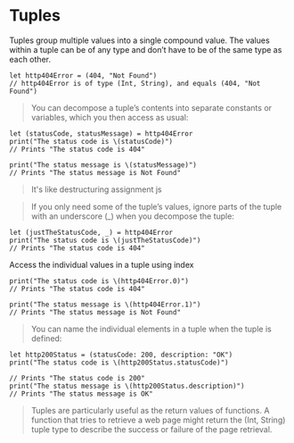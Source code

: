 # Tuples
Tuples group multiple values into a single compound value. The values within a tuple can be of any type and don’t have to be of the same type as each other.

```
let http404Error = (404, "Not Found")
// http404Error is of type (Int, String), and equals (404, "Not Found")
```

> You can decompose a tuple’s contents into separate constants or variables, which you then access as usual:

```
let (statusCode, statusMessage) = http404Error
print("The status code is \(statusCode)")
// Prints "The status code is 404"

print("The status message is \(statusMessage)")
// Prints "The status message is Not Found"
```

> It's like  destructuring assignment  js

> If you only need some of the tuple’s values, ignore parts of the tuple with an underscore (_) when you decompose the tuple:

```
let (justTheStatusCode, _) = http404Error
print("The status code is \(justTheStatusCode)")
// Prints "The status code is 404"
```
Access the individual values in a tuple using index

```
print("The status code is \(http404Error.0)")
// Prints "The status code is 404"

print("The status message is \(http404Error.1)")
// Prints "The status message is Not Found"
```

> You can name the individual elements in a tuple when the tuple is defined:

```
let http200Status = (statusCode: 200, description: "OK")
print("The status code is \(http200Status.statusCode)")

// Prints "The status code is 200"
print("The status message is \(http200Status.description)")
// Prints "The status message is OK"
```

> Tuples are particularly useful as the return values of functions. A function that tries to retrieve a web page might return the (Int, String) tuple type to describe the success or failure of the page retrieval.